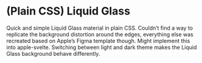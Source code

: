 # (Plain CSS) Liquid Glass

Quick and simple Liquid Glass material in plain CSS. Couldn’t find a way to replicate the background distortion around the edges, everything else was recreated based on Apple’s Figma template though. Might implement this into apple-svelte.
Switching between light and dark theme makes the Liquid Glass background behave differently.
